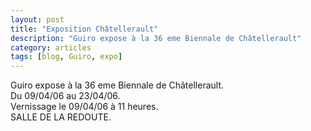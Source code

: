 ```yaml
---
layout: post
title: "Exposition Châtellerault"
description: "Guiro expose à la 36 eme Biennale de Châtellerault"
category: articles
tags: [blog, Guiro, expo]
---
```

Guiro expose à la 36 eme Biennale de Châtellerault.  
Du 09/04/06 au 23/04/06.  
Vernissage le 09/04/06 à 11 heures.  
SALLE DE LA REDOUTE.  
